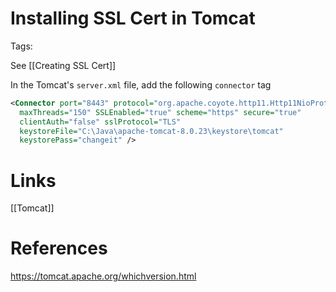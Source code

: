 # Installing SSL Cert in Tomcat
Tags: 

See [[Creating SSL Cert]]

In the Tomcat's `server.xml` file, add the following `connector` tag
```xml
<Connector port="8443" protocol="org.apache.coyote.http11.Http11NioProtocol"
  maxThreads="150" SSLEnabled="true" scheme="https" secure="true"
  clientAuth="false" sslProtocol="TLS"
  keystoreFile="C:\Java\apache-tomcat-8.0.23\keystore\tomcat"
  keystorePass="changeit" />
```

# Links
[[Tomcat]]

# References

https://tomcat.apache.org/whichversion.html